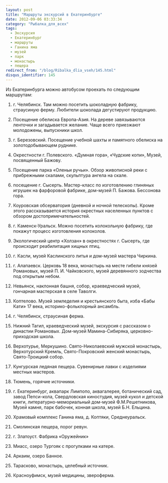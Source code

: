 ```yaml
---
layout: post
title: "Маршруты экскурсий в Екатеринбурге"
date: 2012-09-06 03:33:34
category: "Рыбалка_для_всех"
tags:
  - Экскурсия
  - Екатеринбург
  - маршруты
  - Ганина яма
  - музей
  - парк
  - монастырь
  - пещера
redirect_from: "/blog/Ribalka_dlia_vseh/145.html"
disqus_identifier: 145
---
```

Из Екатеринбурга можно автобусом проехать по следующим маршрутам:

1. г. Челябинск. Там можно посетить шоколадную фабрику, страусиную
ферму. Любители шоколада дегустируют продукцию.

2. Посещение обелиска Европа-Азия. На дереве завязываются ленточки и
загадывается желание. Чаще всего приезжают молодожены, выпускники школ. 

3. г. Березовский. Посещение учебной шахты и памятного обелиска на
золотодобывающем руднике.

4. Окрестности г. Полевского. «Думная гора», «Чудские копи», Музей,
посвященный Бажову.

5. Посещение парка «Оленьи ручьи». Обзор живописной реки с прибрежными
скалами, скульптура ангела на скале.

6. посещение г. Сысерть. Мастер-класс по изготовлению глиняных игрушек
на фарфоровой фабрике, дом-музей П. Бажова. Бессонова гора.

7. Коуровская обсерватория (дневной и ночной телескопы). Кроме этого
рассказывается история окрестных населенных пунктов с обзором
достопримечательностей.

8. г. Каменск-Уральск. Можно посетить колокольную фабрику, где покажут
процесс изготовления колоколов.

9. Экологический центр «Холзан» в окрестностях г. Сысерть, где
происходит реабилитация хищных птиц.

10. г. Касли, музей Каслинского литья и дом-музей мастера Чиркина.

11. г. Алапаевск. Церковь 18 века, монастырь на месте гибели князей
Романовых, музей П. И. Чайковского, музей деревянного зодчества под
открытым небом.

12. Невьянск, наклонная башня, собор, краеведческий музей, гончарная
мастерская в селе Таволги.

13. Коптелово. Музей земледелия и крестьянского быта, изба «Бабы Кати»
17 века, историко-фольклорный ансамбль.

14. г. Челябинск, страусиная ферма.

15. Нижний Тагил, краеведческий музей, экскурсия с рассказом о династии
Романовых. Дом-музей Мамина-Сибиряка, церковно-приходская школа.

16. Верхотурье, Меркушино. Свято-Николаевский мужской монастырь,
Верхотурский Кремль, Свято-Покровский женский монастырь, Свято-Троицкий
собор.

17. Кунгурская ледяная пещера. Сувенирные лавки с изделиями местных
мастеров.

18. Тюмень, горячие источники.

19. г. Екатеринбург, аквапарк Лимпопо, аквагалерея, ботанический сад,
завод Пепси-кола, Свердловская киностудия, музей кукол и детской книги,
литературно-мемориальный дом-музей Ф.М.Решетникова, Музей камня, парк
бабочек, конная школа, музей Б.Н. Ельцина.

20. Храмовый комплекс Ганина яма, д. Коптяки, Среднеуральск.

21. Смолинская пещера, порог ревун.

22. г. Златоуст. Фабрика «Оружейник»

23. Миасс, озеро Тургояк с прогулками на катере.

24. Аркаим, озеро Банное.

25. Тарасково, монастырь, целебный источник.

26. Красноуфимск, музей медицины, звероферма.
